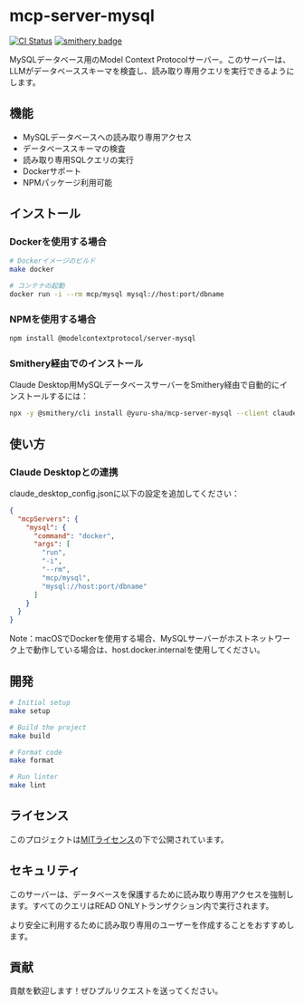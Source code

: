 # mcp-server-mysql
[![CI Status](https://github.com/yuru-sha/mcp-server-mysql/actions/workflows/ci.yml/badge.svg)](https://github.com/yuru-sha/mcp-server-mysql/actions)
[![smithery badge](https://smithery.ai/badge/@yuru-sha/mcp-server-mysql)](https://smithery.ai/server/@yuru-sha/mcp-server-mysql)

MySQLデータベース用のModel Context Protocolサーバー。このサーバーは、LLMがデータベーススキーマを検査し、読み取り専用クエリを実行できるようにします。

## 機能

- MySQLデータベースへの読み取り専用アクセス
- データベーススキーマの検査
- 読み取り専用SQLクエリの実行
- Dockerサポート
- NPMパッケージ利用可能

## インストール

### Dockerを使用する場合

```bash
# Dockerイメージのビルド
make docker

# コンテナの起動
docker run -i --rm mcp/mysql mysql://host:port/dbname
```

### NPMを使用する場合

```bash
npm install @modelcontextprotocol/server-mysql
```

### Smithery経由でのインストール

Claude Desktop用MySQLデータベースサーバーをSmithery経由で自動的にインストールするには：

```bash
npx -y @smithery/cli install @yuru-sha/mcp-server-mysql --client claude
```

## 使い方

### Claude Desktopとの連携

claude_desktop_config.jsonに以下の設定を追加してください：

```json
{
  "mcpServers": {
    "mysql": {
      "command": "docker",
      "args": [
        "run", 
        "-i", 
        "--rm", 
        "mcp/mysql", 
        "mysql://host:port/dbname"
      ]
    }
  }
}
```

Note：macOSでDockerを使用する場合、MySQLサーバーがホストネットワーク上で動作している場合は、host.docker.internalを使用してください。

## 開発

```bash
# Initial setup
make setup

# Build the project
make build

# Format code
make format

# Run linter
make lint
```

## ライセンス

このプロジェクトは[MITライセンス](LICENSE)の下で公開されています。

## セキュリティ

このサーバーは、データベースを保護するために読み取り専用アクセスを強制します。すべてのクエリはREAD ONLYトランザクション内で実行されます。

より安全に利用するために読み取り専用のユーザーを作成することをおすすめします。

## 貢献

貢献を歓迎します！ぜひプルリクエストを送ってください。

